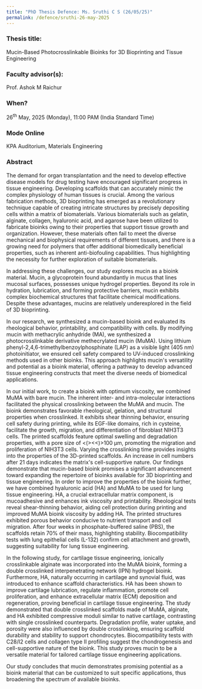 ```yaml
---
title: "PhD Thesis Defence: Ms. Sruthi C S (26/05/25)"
permalink: /defence/sruthi-26-may-2025
---
```

### Thesis title:
Mucin-Based Photocrosslinkable Bioinks for 3D Bioprinting and Tissue  Engineering

### Faculty advisor(s):
Prof. Ashok M Raichur

### When?
26<sup>th</sup> May, 2025 (Monday), 11:00 PAM (India Standard Time)


### Mode Online
KPA Auditorium, Materials Engineering

### Abstract
The demand for organ transplantation and the need to develop effective  disease models for drug testing have encouraged significant progress in  tissue engineering. Developing scaffolds that can accurately mimic the  complex physiology of human tissues is crucial. Among the various  fabrication methods, 3D bioprinting has emerged as a revolutionary  technique capable of creating intricate structures by precisely  depositing cells within a matrix of biomaterials. Various biomaterials  such as gelatin, alginate, collagen, hyaluronic acid, and agarose have  been utilized to fabricate bioinks owing to their properties that  support tissue growth and organization. However, these materials often  fail to meet the diverse mechanical and biophysical requirements of  different tissues, and there is a growing need for polymers that offer  additional biomedically beneficial properties, such as inherent  anti-biofouling capabilities. Thus highlighting the necessity for  further exploration of suitable biomaterials.

 In addressing these challenges, our study explores mucin as a bioink  material. Mucin, a glycoprotein found abundantly in mucus that lines  mucosal surfaces, possesses unique hydrogel properties. Beyond its role  in hydration, lubrication, and forming protective barriers, mucin  exhibits complex biochemical structures that facilitate chemical  modifications. Despite these advantages, mucins are relatively  underexplored in the field of 3D bioprinting.

 In our research, we synthesized a mucin-based bioink and evaluated its  rheological behavior, printability, and compatibility with cells. By  modifying mucin with methacrylic anhydride (MA), we synthesized a  photocrosslinkable derivative methecrylated mucin (MuMA). Using lithium  phenyl-2,4,6-trimethylbenzoylphosphinate (LAP) as a visible light (405  nm) photoinitiator, we ensured cell safety compared to UV-induced  crosslinking methods used in other bioinks. This approach highlights  mucin's versatility and potential as a bioink material, offering a  pathway to develop advanced tissue engineering constructs that meet the  diverse needs of biomedical applications.

 In our initial work, to create a bioink with optimum viscosity, we  combined MuMA with bare mucin. The inherent inter- and intra-molecular  interactions facilitated the physical crosslinking between the MuMA and  mucin. The bioink demonstrates favorable rheological, gelation, and  structural properties when crosslinked. It exhibits shear thinning  behavior, ensuring cell safety during printing, while its EGF-like  domains, rich in cysteine, facilitate the growth, migration, and  differentiation of fibroblast NIH3T3 cells. The printed scaffolds  feature optimal swelling and degradation properties, with a pore size of  <(><<)>100 µm, promoting the migration and proliferation of NIH3T3  cells. Varying the crosslinking time provides insights into the  properties of the 3D-printed scaffolds. An increase in cell numbers  after 21 days indicates the matrix's cell-supportive nature. Our  findings demonstrate that mucin-based bioink promises a significant  advancement toward expanding the repertoire of bioinks available for 3D  bioprinting and tissue engineering.
 In order to improve the properties of the bioink further, we have  combined hyaluronic acid (HA) and MuMA to be used for lung tissue  engineering. HA, a crucial extracellular matrix component, is  mucoadhesive and enhances ink viscosity and printability. Rheological  tests reveal shear-thinning behavior, aiding cell protection during  printing and improved MuMA bioink viscosity by adding HA. The printed  structures exhibited porous behavior conducive to nutrient transport and  cell migration. After four weeks in phosphate-buffered saline (PBS), the  scaffolds retain 70% of their mass, highlighting stability.  Biocompatibility tests with lung epithelial cells (L-132) confirm cell  attachment and growth, suggesting suitability for lung tissue  engineering.

 In the following study, for cartilage tissue engineering, ionically  crosslinkable alginate was incorporated into the MuMA bioink, forming a  double crosslinked interpenetrating network (IPN) hydrogel bioink.  Furthermore, HA, naturally occurring in cartilage and synovial fluid,  was introduced to enhance scaffold characteristics. HA has been shown to  improve cartilage lubrication, regulate inflammation, promote cell  proliferation, and enhance extracellular matrix (ECM) deposition and  regeneration, proving beneficial in cartilage tissue engineering. The  study demonstrated that double crosslinked scaffolds made of MuMA,  alginate, and HA exhibited compressive moduli similar to native  cartilage, contrasting with single crosslinked counterparts. Degradation  profile, water uptake, and porosity were also influenced by double  crosslinking, ensuring scaffold durability and stability to support  chondrocytes. Biocompatibility tests with C28/I2 cells and collagen type  II profiling suggest the chondrogenesis and cell-supportive nature of  the bioink. This study proves mucin to be a versatile material for  tailored cartilage tissue engineering applications.

 Our study concludes that mucin demonstrates promising potential as a  bioink material that can be customized to suit specific applications,  thus broadening the spectrum of available bioinks.